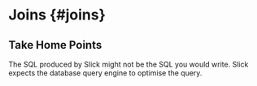# Joins {#joins}

## Take Home Points

The SQL produced by Slick might not be the SQL you would write.
Slick expects the database query engine to optimise the query.

